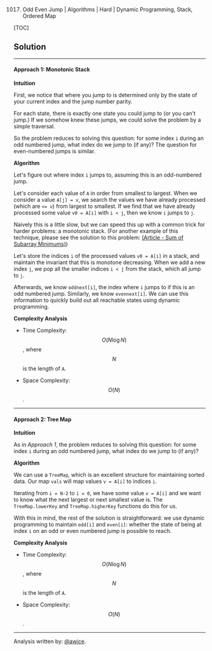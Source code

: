 1017. Odd Even Jump | Algorithms | Hard | Dynamic Programming, Stack, Ordered Map

[TOC]

## Solution
---
#### Approach 1: Monotonic Stack

**Intuition**

First, we notice that where you jump to is determined only by the state of your current index and the jump number parity.

For each state, there is exactly one state you could jump to (or you can't jump.)  If we somehow knew these jumps, we could solve the problem by a simple traversal.

So the problem reduces to solving this question: for some index `i` during an odd numbered jump, what index do we jump to (if any)?  The question for even-numbered jumps is similar.

**Algorithm**

Let's figure out where index `i` jumps to, assuming this is an odd-numbered jump.

Let's consider each value of `A` in order from smallest to largest.  When we consider a value `A[j] = v`, we search the values we have already processed (which are `<= v`) from largest to smallest.  If we find that we have already processed some value `v0 = A[i]` with `i < j`, then we know `i` jumps to `j`.

Naively this is a little slow, but we can speed this up with a common trick for harder problems: a monotonic stack.  (For another example of this technique, please see the solution to this problem: [(Article - Sum of Subarray Minimums)](https://leetcode.com/articles/sum-of-subarray-minimums/))

Let's store the indices `i` of the processed values `v0 = A[i]` in a stack, and maintain the invariant that this is monotone decreasing.  When we add a new index `j`, we pop all the smaller indices `i < j` from the stack, which all jump to `j`.

Afterwards, we know `oddnext[i]`, the index where `i` jumps to if this is an odd numbered jump.  Similarly, we know `evennext[i]`.  We can use this information to quickly build out all reachable states using dynamic programming.



**Complexity Analysis**

* Time Complexity:  $$O(N \log N)$$, where $$N$$ is the length of `A`.

* Space Complexity:  $$O(N)$$.




---
#### Approach 2: Tree Map

**Intuition**

As in *Approach 1*, the problem reduces to solving this question: for some index `i` during an odd numbered jump, what index do we jump to (if any)?

**Algorithm**

We can use a `TreeMap`, which is an excellent structure for maintaining sorted data.  Our map `vals` will map values `v = A[i]` to indices `i`.

Iterating from `i = N-2` to `i = 0`, we have some value `v = A[i]` and we want to know what the next largest or next smallest value is.  The `TreeMap.lowerKey` and `TreeMap.higherKey` functions do this for us.

With this in mind, the rest of the solution is straightforward: we use dynamic programming to maintain `odd[i]` and `even[i]`: whether the state of being at index `i` on an odd or even numbered jump is possible to reach.



**Complexity Analysis**

* Time Complexity:  $$O(N \log N)$$, where $$N$$ is the length of `A`.

* Space Complexity:  $$O(N)$$.




---
Analysis written by: [@awice](https://leetcode.com/awice).

